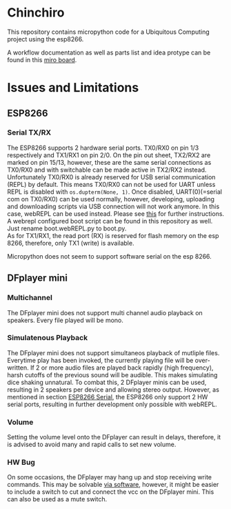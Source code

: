 # Chinchiro
This repository contains micropython code for a Ubiquitous Computing project using the esp8266.

A workflow documentation as well as parts list and idea protype can be found in this [miro board](https://miro.com/app/board/uXjVNw7E-uI=/?share_link_id=554810757735).

# Issues and Limitations
## ESP8266
### Serial TX/RX
The ESP8266 supports 2 hardware serial ports. TX0/RX0 on pin 1/3 respectively and TX1/RX1 on pin 2/0. On the pin out sheet, TX2/RX2 are marked on pin 15/13, however, these are the same serial connections as TX0/RX0 and with switchable can be made active in TX2/RX2 instead.<br>
Unfortunately TX0/RX0 is already reserved for USB serial communication (REPL) by default. This means TX0/RX0 can not be used for UART unless REPL is disabled with `os.dupterm(None, 1)`. Once disabled, UART(0)(=serial com on TX0/RX0) can be used normally, however, developing, uploading and downloading scripts via USB connection will not work anymore. In this case, webREPL can be used instead. Please see [this](https://bhave.sh/micropython-webrepl-thonny/) for further instructions. A webrepl configured boot script can be found in this repository as well. Just rename boot.webREPL.py to boot.py. <br>
As for TX1/RX1, the read port (RX) is reserved for flash memory on the esp 8266, therefore, only TX1 (write) is available.

Micropython does not seem to support software serial on the esp 8266.

## DFplayer mini
### Multichannel
The DFplayer mini does not support multi channel audio playback on speakers. Every file played will be mono.<br>

### Simulatenous Playback
The DFplayer mini does not support simultaneos playback of mutliple files. Everytime play has been invoked, the currently playing file will be over-written. If 2 or more audio files are played back rapidly (high frequency), harsh cutoffs of the previous sound will be audible. This makes simulating dice shaking unnatural. To combat this, 2 DFplayer minis can be used, resulting in 2 speakers per device and allowing stereo output.
However, as mentioned in section [ESP8266 Serial](#serial-txrx), the ESP8266 only support 2 HW serial ports, resulting in further development only possible with webREPL.

### Volume
Setting the volume level onto the DFplayer can result in delays, therefore, it is advised to avoid many and rapid calls to set new volume.

### HW Bug
On some occasions, the DFplayer may hang up and stop receiving write commands. This may be solvable [via software](https://reprage.com/posts/2018-05-08-dfplayer-mini-cheat-sheet/), however, it might be easier to include a switch to cut and connect the vcc on the DFplayer mini. This can also be used as a mute switch.
